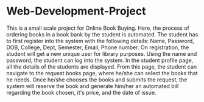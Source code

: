 # Web-Development-Project

This is a small scale project for Online Book Buying. 
Here, the process of ordering books in a book bank by the student is automated. 
The student has to first register into the system with the following details: Name, Password, DOB, College, Dept, Semester, Email, Phone number. 
On registration, the student will get a new unique user for library purposes. Using the name and password, the student can log into the system. 
In the student profile page, all the details of the students are displayed. 
From this page, the student can navigate to the request books page, where he/she can select the books that he needs. 
Once he/she chooses the books and submits the request, the system will reserve the book and generate him/her an automated bill regarding the book chosen, 
it's price, and the date of issue. 
